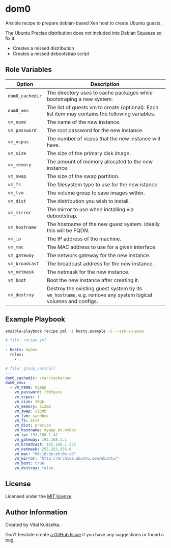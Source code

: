 dom0
====

Ansible recipe to prepare debian-based Xen host to create Ubuntu guests.

The Ubuntu Precise distribution does not included into Debian Squeeze
so fix it:

* Creates a missed distribution
* Creates a missed debootstrap script

Role Variables
--------------

Option | Description
---|---
`dom0_cachedir` | The directory uses to cache packages while bootstraping a new system.
`dom0_vms` | The list of guests vm to create (optional). Each list item may contains the following variables.
`vm_name` | The name of the new instance.
`vm_password` | The root password for the new instance.
`vm_vcpus` | The number of vcpus that the new instance will have.
`vm_size` | The size of the primary disk image.
`vm_memory` | The amount of memory allocated to the new instance.
`vm_swap` | The size of the swap partition.
`vm_fs` | The filesystem type to use for the new istance.
`vm_lvm` | The volume group to save images within.
`vm_dist` | The distribution you wish to install.
`vm_mirror` | The mirror to use when installing via debootstrap.
`vm_hostname` | The hostname of the new guest system. Ideally this will be FQDN.
`vm_ip` | The IP address of the machine.
`vm_mac` | The MAC address to use for a given interface.
`vm_gateway` | The network gateway for the new instance.
`vm_broadcast` | The broadcast address for the new instance.
`vm_netmask` | The netmask for the new instance.
`vm_boot` | Boot the new instance after creating it.
`vm_destroy` | Destroy the existing guest system by its `vm_hostname`, e.g. remove any system logical volumes and configs.

Example Playbook
----------------

```bash
ansible-playbook recipe.yml -i hosts.example -S --ask-su-pass
```

```yaml
# file: recipe.yml
---
- hosts: mybox
  roles:
    - .
```

```yaml
# file: group_vars/all
---
dom0_cachedir: /var/cache/xen
dom0_vms:
  - vm_name: myapp
    vm_password: r00tpass
    vm_vcpus: 1
    vm_size: 10gb
    vm_memory: 512mb
    vm_swap: 512mb
    vm_lvm: sandbox
    vm_fs: ext4
    vm_dist: precise
    vm_hostname: myapp.at.mybox
    vm_ip: 192.168.1.42
    vm_gateway: 192.168.1.1
    vm_broadcast: 192.168.1.255
    vm_netmask: 255.255.255.0
    vm_mac: "00:16:3e:a5:0c:cd"
    vm_mirror: "http://archive.ubuntu.com/ubuntu/"
    vm_boot: true
    vm_destroy: false
```

License
-------

Licensed under the [MIT license](http://mit-license.org/vitalk).

Author Information
------------------

Created by Vital Kudzelka.

Don't hesitate create [a GitHub Issue](https://github.com/vitalk/ansible-dom0/issues) if you have any suggestions or found a bug.
